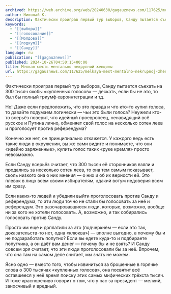 ```yaml
---
archived: https://web.archive.org/web/20240630/gagauznews.com/117625/melkaya-mest-mentalno-nekrupnoj-zhenshhiny.html
author: Николай К.
description: Фактически проиграв первый тур выборов, Санду пытается съехать на 300 тысяч якобы «купленных голосов» — дескать, если бы не это, то был бы полный триумф евроинтеграции и тд. Но! Даже если предположить, что это правда и что кто-то купил голоса, то давайте подумаем логически — чьи это были голоса? Неужели кто-то всерьёз поверит, что идейный проевропеец, ненавидящий всё русское и Путина лично, обменяет свой голос на несколько сотен леев и проголосует против референдума? Конечно же нет, он принципиально откажется. У каждого ведь есть такие люди в окружении, вы же сами видите и понимаете, что они «идейно заряженные», купить голос таких […]
keywords:
  - "[[выборы]]"
  - "[[голосование]]"
  - "[[Молдова]]"
  - "[[подкуп]]"
  - "[[Санду]]"
language: ru
publication: "[[gagauznews]]"
published: 2024-10-26T04:50:15+00:00
title: Мелкая месть ментально некрупной женщины
url: https://gagauznews.com/117625/melkaya-mest-mentalno-nekrupnoj-zhenshhiny.html
---
```


Фактически проиграв первый тур выборов, Санду пытается съехать на 300 тысяч якобы «купленных голосов» — дескать, если бы не это, то был бы полный триумф евроинтеграции и тд.

Но! Даже если предположить, что это правда и что кто-то купил голоса, то давайте подумаем логически — чьи это были голоса? Неужели кто-то всерьёз поверит, что идейный проевропеец, ненавидящий всё русское и Путина лично, обменяет свой голос на несколько сотен леев и проголосует против референдума?

Конечно же нет, он принципиально откажется. У каждого ведь есть такие люди в окружении, вы же сами видите и понимаете, что они «идейно заряженные», купить голос таких «руке кремля» просто невозможно.

Если Санду всерьёз считает, что 300 тысяч её сторонников взяли и продались за несколько сотен леев, то она тем самым показывает, сколь низкого она о них мнения — о них и об их верности ей. Это плевок в лицо всем своим избирателям, эдакий вотум недоверия всем им сразу.

Если каких-то людей и убедили выйти проголосовать против Санду и референдума, то эти люди точно не стали бы голосовать за неё и референдум. Это разочаровавшиеся люди, которые, возможно, вообще ни за кого не хотели голосовать. А, возможно, и так собирались голосовать против Санду.

Просто им ещё и доплатили за это (подчеркнём — если это так, доказательств-то нет, одна «клюква») — вполне выгодно, а почему бы и не подзаработать попутно? Если вы едете куда-то и подбираете попутчика, а он даёт вам денег — почему бы и не взять? И Санду совсем зря считает, что эти люди проголосовали бы за неё. Впрочем, что она там на самом деле считает, мы знать не можем.

Ясно одно — вместо того, чтобы извиниться за брошенные в горячке слова о 300 тысячах «купленных голосов», она посвятит всё оставшееся у неё время поиску этих самых мифических трёхста тысяч. И тоже красноречиво говорит о том, что у нас за президент — мелкий, заносчивый и вредный.